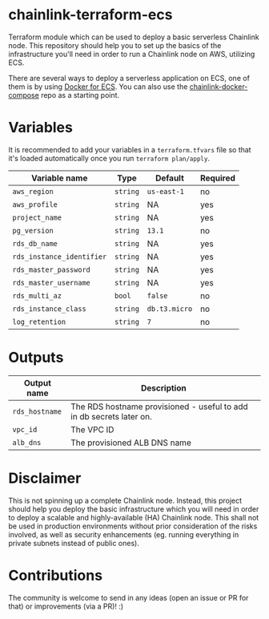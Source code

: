 # chainlink-terraform-ecs
Terraform module which can be used to deploy a basic serverless Chainlink node. This repository should help you to set up the basics of the infrastructure you'll need in order to run a Chainlink node on AWS, utilizing ECS. 

There are several ways to deploy a serverless application on ECS, one of them is by using [Docker for ECS](https://docs.docker.com/cloud/ecs-integration/). You can also use the [chainlink-docker-compose](https://github.com/koslib/chainlink-docker-compose) repo as a starting point.


# Variables

It is recommended to add your variables in a `terraform.tfvars` file so that it's loaded automatically once you run `terraform plan/apply`.

| Variable name | Type | Default | Required |
| ----------- | ----------- | ----------- | ----------- |
| `aws_region` | `string` | `us-east-1` | no |
| `aws_profile` | `string` | NA | yes |
| `project_name` | `string` | NA | yes |
| `pg_version` | `string` | `13.1` | no |
| `rds_db_name` | `string` | NA | yes |
| `rds_instance_identifier` | `string` | NA | yes |
| `rds_master_password` | `string` | NA | yes |
| `rds_master_username` | `string` | NA | yes |
| `rds_multi_az` | `bool` | `false` | no |
| `rds_instance_class` | `string` | `db.t3.micro` | no |
| `log_retention` | `string` | `7` | no |

# Outputs

| Output name | Description |
| ----------- | ----------- |
| `rds_hostname` | The RDS hostname provisioned - useful to add in db secrets later on. |
| `vpc_id` | The VPC ID |
| `alb_dns` | The provisioned ALB DNS name|

# Disclaimer

This is not spinning up a complete Chainlink node. Instead, this project should help you deploy the basic infrastructure which you will need in order to deploy a scalable and highly-available (HA) Chainlink node. This shall not be used in production environments without prior consideration of the risks involved, as well as security enhancements (eg. running everything in private subnets instead of public ones).

# Contributions

The community is welcome to send in any ideas (open an issue or PR for that) or improvements (via a PR)! :) 